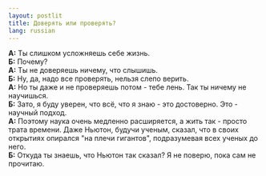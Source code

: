 ```yaml
---
layout: postlit
title: Доверять или проверять? 
lang: russian 
---
```


**А:** Ты слишком усложняешь себе жизнь.  
**Б:** Почему?  
**А:** Ты не доверяешь ничему, что слышишь.  
**Б:** Ну, да, надо все проверять, нельзя слепо верить.  
**А:** Но ты даже и не проверяешь потом - тебе лень. Так ты ничему не научишься.  
**Б:** Зато, я буду уверен, что всё, что я знаю - это достоверно. Это - научный подход.  
**А:** Поэтому наука очень медленно расширяется, а жить так - просто трата времени. Даже Ньютон, будучи ученым, сказал, что в своих открытиях опирался "на плечи гигантов", подразумевая всех ученых до него.   
**Б:** Откуда ты знаешь, что Ньютон так сказал? Я не поверю, пока сам не прочитаю.  
